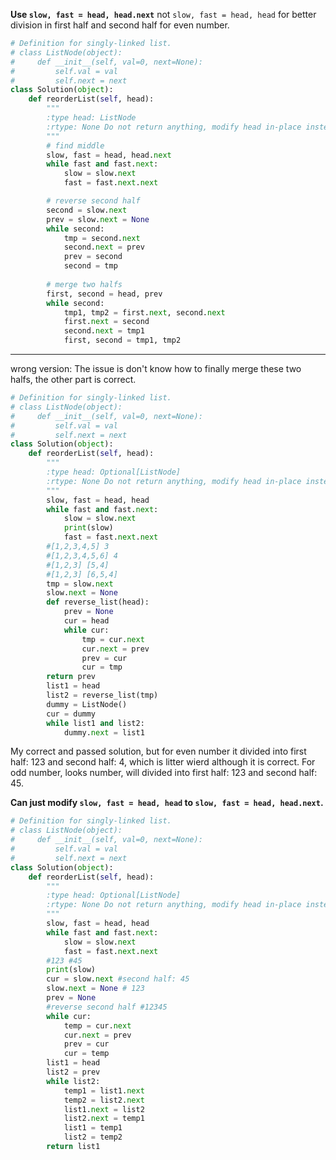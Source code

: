 **Use `slow, fast = head, head.next`** not `slow, fast = head, head` for better division in first half and second half for even number.

```python
# Definition for singly-linked list.
# class ListNode(object):
#     def __init__(self, val=0, next=None):
#         self.val = val
#         self.next = next
class Solution(object):
    def reorderList(self, head):
        """
        :type head: ListNode
        :rtype: None Do not return anything, modify head in-place instead.
        """
        # find middle
        slow, fast = head, head.next
        while fast and fast.next:
            slow = slow.next
            fast = fast.next.next

        # reverse second half
        second = slow.next
        prev = slow.next = None
        while second:
            tmp = second.next
            second.next = prev
            prev = second
            second = tmp
       
        # merge two halfs
        first, second = head, prev
        while second:
            tmp1, tmp2 = first.next, second.next
            first.next = second
            second.next = tmp1
            first, second = tmp1, tmp2
```
___
wrong version: The issue is don't know how to finally merge these two halfs, the other part is correct.
```python
# Definition for singly-linked list.
# class ListNode(object):
#     def __init__(self, val=0, next=None):
#         self.val = val
#         self.next = next
class Solution(object):
    def reorderList(self, head):
        """
        :type head: Optional[ListNode]
        :rtype: None Do not return anything, modify head in-place instead.
        """
        slow, fast = head, head
        while fast and fast.next:
            slow = slow.next
            print(slow)
            fast = fast.next.next
        #[1,2,3,4,5] 3
        #[1,2,3,4,5,6] 4
        #[1,2,3] [5,4]
        #[1,2,3] [6,5,4]
        tmp = slow.next
        slow.next = None
        def reverse_list(head):
            prev = None
            cur = head
            while cur:
                tmp = cur.next
                cur.next = prev
                prev = cur
                cur = tmp
        return prev
        list1 = head
        list2 = reverse_list(tmp)
        dummy = ListNode()
        cur = dummy
        while list1 and list2:
            dummy.next = list1
```

My correct and passed solution, but for even number it divided into first half: 123 and second half: 4, which is litter wierd although it is correct. For odd number, looks number, will divided into first half: 123 and second half: 45.

**Can just modify `slow, fast = head, head` to `slow, fast = head, head.next`.**

```python
# Definition for singly-linked list.
# class ListNode(object):
#     def __init__(self, val=0, next=None):
#         self.val = val
#         self.next = next
class Solution(object):
    def reorderList(self, head):
        """
        :type head: Optional[ListNode]
        :rtype: None Do not return anything, modify head in-place instead.
        """
        slow, fast = head, head
        while fast and fast.next:
            slow = slow.next
            fast = fast.next.next
        #123 #45
        print(slow)
        cur = slow.next #second half: 45
        slow.next = None # 123
        prev = None
        #reverse second half #12345
        while cur:
            temp = cur.next
            cur.next = prev
            prev = cur
            cur = temp
        list1 = head
        list2 = prev
        while list2:
            temp1 = list1.next
            temp2 = list2.next
            list1.next = list2
            list2.next = temp1
            list1 = temp1
            list2 = temp2
        return list1
```
